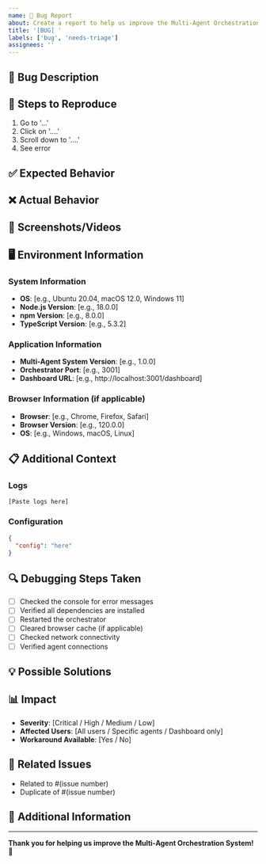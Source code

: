 ```yaml
---
name: 🐛 Bug Report
about: Create a report to help us improve the Multi-Agent Orchestration System
title: '[BUG] '
labels: ['bug', 'needs-triage']
assignees: ''
---
```


## 🐛 Bug Description
<!-- A clear and concise description of what the bug is -->

## 🔄 Steps to Reproduce
<!-- Provide detailed steps to reproduce the bug -->

1. Go to '...'
2. Click on '....'
3. Scroll down to '....'
4. See error

## ✅ Expected Behavior
<!-- A clear and concise description of what you expected to happen -->

## ❌ Actual Behavior
<!-- A clear and concise description of what actually happened -->

## 📸 Screenshots/Videos
<!-- If applicable, add screenshots or videos to help explain the problem -->

## 🖥️ Environment Information

### System Information
- **OS**: [e.g., Ubuntu 20.04, macOS 12.0, Windows 11]
- **Node.js Version**: [e.g., 18.0.0]
- **npm Version**: [e.g., 8.0.0]
- **TypeScript Version**: [e.g., 5.3.2]

### Application Information
- **Multi-Agent System Version**: [e.g., 1.0.0]
- **Orchestrator Port**: [e.g., 3001]
- **Dashboard URL**: [e.g., http://localhost:3001/dashboard]

### Browser Information (if applicable)
- **Browser**: [e.g., Chrome, Firefox, Safari]
- **Browser Version**: [e.g., 120.0.0]
- **OS**: [e.g., Windows, macOS, Linux]

## 📋 Additional Context
<!-- Add any other context about the problem here -->

### Logs
<!-- Please include relevant logs. You can find logs in the console or terminal output -->

```
[Paste logs here]
```

### Configuration
<!-- If applicable, include your configuration files -->

```json
{
  "config": "here"
}
```

## 🔍 Debugging Steps Taken
<!-- List any debugging steps you've already taken -->

- [ ] Checked the console for error messages
- [ ] Verified all dependencies are installed
- [ ] Restarted the orchestrator
- [ ] Cleared browser cache (if applicable)
- [ ] Checked network connectivity
- [ ] Verified agent connections

## 💡 Possible Solutions
<!-- If you have suggestions on a fix for the bug, describe them here -->

## 📊 Impact
<!-- Describe the impact of this bug -->

- **Severity**: [Critical / High / Medium / Low]
- **Affected Users**: [All users / Specific agents / Dashboard only]
- **Workaround Available**: [Yes / No]

## 🔗 Related Issues
<!-- Link to any related issues -->

- Related to #(issue number)
- Duplicate of #(issue number)

## 📝 Additional Information
<!-- Any other information that might be relevant -->

---

**Thank you for helping us improve the Multi-Agent Orchestration System! 🚀**